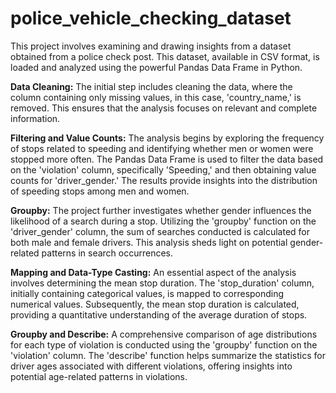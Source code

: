 # police_vehicle_checking_dataset

This project involves examining and drawing insights from a dataset obtained from a police check post. This dataset, available in CSV format, is loaded and analyzed using the powerful Pandas Data Frame in Python.

**Data Cleaning:**
The initial step includes cleaning the data, where the column containing only missing values, in this case, 'country_name,' is removed. This ensures that the analysis focuses on relevant and complete information.

**Filtering and Value Counts:**
The analysis begins by exploring the frequency of stops related to speeding and identifying whether men or women were stopped more often. The Pandas Data Frame is used to filter the data based on the 'violation' column, specifically 'Speeding,' and then obtaining value counts for 'driver_gender.' The results provide insights into the distribution of speeding stops among men and women.

**Groupby:**
The project further investigates whether gender influences the likelihood of a search during a stop. Utilizing the 'groupby' function on the 'driver_gender' column, the sum of searches conducted is calculated for both male and female drivers. This analysis sheds light on potential gender-related patterns in search occurrences.

**Mapping and Data-Type Casting:**
An essential aspect of the analysis involves determining the mean stop duration. The 'stop_duration' column, initially containing categorical values, is mapped to corresponding numerical values. Subsequently, the mean stop duration is calculated, providing a quantitative understanding of the average duration of stops.

**Groupby and Describe:**
A comprehensive comparison of age distributions for each type of violation is conducted using the 'groupby' function on the 'violation' column. The 'describe' function helps summarize the statistics for driver ages associated with different violations, offering insights into potential age-related patterns in violations.

